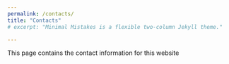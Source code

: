 ```yaml
---
permalink: /contacts/
title: "Contacts"
# excerpt: "Minimal Mistakes is a flexible two-column Jekyll theme."

---
```


This page contains the contact information for this website
